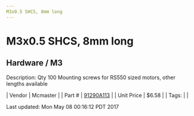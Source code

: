 ```yaml
---
M3x0.5 SHCS, 8mm long
---
```

# M3x0.5 SHCS, 8mm long
## Hardware / M3
Description: 	Qty 100 Mounting screws for RS550 sized motors, other lengths available 

| Vendor | Mcmaster | 
| Part # | [91290A113](https://www.mcmaster.com/#91290A113) | 
| Unit Price | $6.58 | 
| Tags: |  | 

Last updated: Mon May 08 00:16:12 PDT 2017